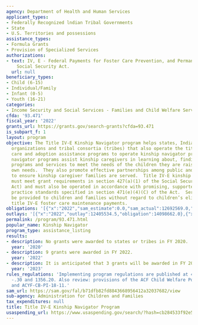```yaml
---
agency: Department of Health and Human Services
applicant_types:
- Federally Recognized lndian Tribal Governments
- State
- U.S. Territories and possessions
assistance_types:
- Formula Grants
- Provision of Specialized Services
authorizations:
- text: IV, E - Federal Payments for Foster Care Prevention, and Permanency, 474(a)(7),
    Social Security Act.
  url: null
beneficiary_types:
- Child (6-15)
- Individual/Family
- Infant (0-5)
- Youth (16-21)
categories:
- Income Security and Social Services - Families and Child Welfare Services
cfda: '93.471'
fiscal_year: '2022'
grants_url: https://grants.gov/search-grants?cfda=93.471
is_subpart_f: 1
layout: program
objective: The Title IV-E Kinship Navigator program helps states, Indian tribes, tribal
  organizations and tribal consortia (tribes) that also operate the title IV-E foster
  care and adoption assistance programs to operate kinship navigator programs.  Kinship
  navigator programs assist kinship caregivers in learning about, finding, and using
  programs and services to meet the needs of the children they are raising and their
  own needs.  They also promote effective partnerships among public and private agencies
  to ensure kinship caregiver families are served.  Title IV-E kinship navigator programs
  must meet grant requirements in section 427(a)(1) of the Social Security Act (the
  Act) and must also be operated in accordance with promising, supported, or well-supported
  practice standards specified in section 471(e)(4)(C) of the Act.  Services are to
  be provided to children and families without regard to children’s eligibility for
  title IV-E foster care maintenance payments.
obligations: '[{"x":"2022","sam_estimate":0.0,"sam_actual":12692569.0,"usa_spending_actual":14844560.0},{"x":"2023","sam_estimate":34458453.0,"sam_actual":0.0,"usa_spending_actual":3655569.0},{"x":"2024","sam_estimate":34458453.0,"sam_actual":0.0,"usa_spending_actual":17555481.0}]'
outlays: '[{"x":"2022","outlay":12405534.5,"obligation":14098662.0},{"x":"2023","outlay":1901559.48,"obligation":7032768.0},{"x":"2024","outlay":13446240.12,"obligation":14924180.0}]'
permalink: /program/93.471.html
popular_name: Kinship Navigator
program_type: assistance_listing
results:
- description: No grants were awarded to states or tribes in FY 2020.
  year: '2020'
- description: 9 grants were awarded in FY 2022.
  year: '2022'
- description: It is anticipated that 3 grants will be awarded in FY 2023.
  year: '2023'
rules_regulations: 'Implementing program regulations are published at 45 CFR 1355.10
  -.30 and 1356.20. Also review: provisions of the ACF Child Welfare Policy Manual
  and ACYF-CB-PI-18-11.'
sam_url: https://sam.gov/fal/b71dfb82fd8843668956412a32037682/view
sub-agency: Administration for Children and Families
tax_expenditures: null
title: Title IV-E Kinship Navigator Program
usaspending_url: https://www.usaspending.gov/search/?hash=cb284533f92e5d6d643bbbfa7ed01246
---
```

